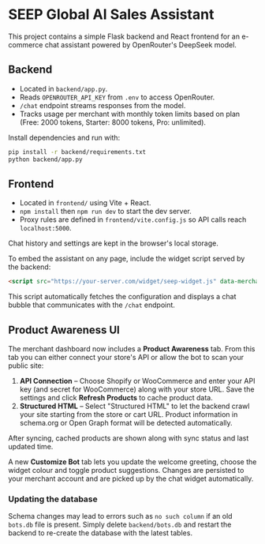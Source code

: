 # SEEP Global AI Sales Assistant

This project contains a simple Flask backend and React frontend for an e-commerce chat assistant powered by OpenRouter's DeepSeek model.

## Backend
- Located in `backend/app.py`.
- Reads `OPENROUTER_API_KEY` from `.env` to access OpenRouter.
- `/chat` endpoint streams responses from the model.
- Tracks usage per merchant with monthly token limits based on plan
  (Free: 2000 tokens, Starter: 8000 tokens, Pro: unlimited).

Install dependencies and run with:
```bash
pip install -r backend/requirements.txt
python backend/app.py
```

## Frontend
- Located in `frontend/` using Vite + React.
- `npm install` then `npm run dev` to start the dev server.
- Proxy rules are defined in `frontend/vite.config.js` so API calls reach `localhost:5000`.

Chat history and settings are kept in the browser's local storage.

To embed the assistant on any page, include the widget script served by the backend:

```html
<script src="https://your-server.com/widget/seep-widget.js" data-merchant-id="YOUR_ID"></script>
```

This script automatically fetches the configuration and displays a chat bubble that communicates with the `/chat` endpoint.

## Product Awareness UI

The merchant dashboard now includes a **Product Awareness** tab. From this tab you can either connect your store's API or allow the bot to scan your public site:

1. **API Connection** – Choose Shopify or WooCommerce and enter your API key (and secret for WooCommerce) along with your store URL. Save the settings and click **Refresh Products** to cache product data.
2. **Structured HTML** – Select "Structured HTML" to let the backend crawl your site starting from the store or cart URL. Product information in schema.org or Open Graph format will be detected automatically.

After syncing, cached products are shown along with sync status and last updated time.

A new **Customize Bot** tab lets you update the welcome greeting, choose the
widget colour and toggle product suggestions. Changes are persisted to your
merchant account and are picked up by the chat widget automatically.

### Updating the database

Schema changes may lead to errors such as `no such column` if an old
`bots.db` file is present. Simply delete `backend/bots.db` and restart the
backend to re-create the database with the latest tables.
